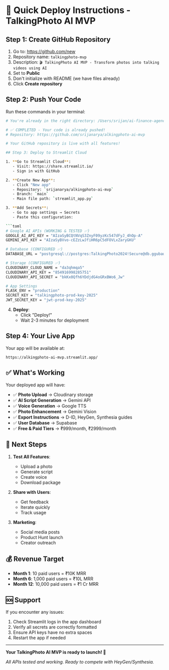 # 🚀 Quick Deploy Instructions - TalkingPhoto AI MVP

## Step 1: Create GitHub Repository

1. Go to: https://github.com/new
2. Repository name: `talkingphoto-mvp`
3. Description: `🎬 TalkingPhoto AI MVP - Transform photos into talking videos using AI`
4. Set to **Public**
5. Don't initialize with README (we have files already)
6. Click **Create repository**

## Step 2: Push Your Code

Run these commands in your terminal:

```bash
# You're already in the right directory: /Users/srijan/ai-finance-agency/talkingphoto-mvp-standalone

# ✅ COMPLETED - Your code is already pushed!
# Repository: https://github.com/srijanarya/alkingphoto-ai-mvp

# Your GitHub repository is live with all features!

## Step 3: Deploy to Streamlit Cloud

1. **Go to Streamlit Cloud**:
   - Visit: https://share.streamlit.io/
   - Sign in with GitHub

2. **Create New App**:
   - Click "New app"
   - Repository: `srijanarya/alkingphoto-ai-mvp`
   - Branch: `main`  
   - Main file path: `streamlit_app.py`

3. **Add Secrets**:
   - Go to app settings → Secrets
   - Paste this configuration:

```toml
# Google AI APIs (WORKING & TESTED ✅)
GOOGLE_AI_API_KEY = "AIzaSyBCQtNVqS3ZnyF09yzKc547dFyJ_4hOp-A"
GEMINI_API_KEY = "AIzaSyBVvo-cEZzLwJfiHR6pC5dFOVLxZaryGKU"

# Database (CONFIGURED ✅)
DATABASE_URL = "postgresql://postgres:TalkingPhoto2024!Secure@db.ggubaujwlnfmmnsxjdtv.supabase.co:5432/postgres"

# Storage (CONFIGURED ✅) 
CLOUDINARY_CLOUD_NAME = "da3qhmqa5"
CLOUDINARY_API_KEY = "854916998285751"
CLOUDINARY_API_SECRET = "bkKx0Qfh6YDdjdG4oGRxBWo6_Jw"

# App Settings
FLASK_ENV = "production"
SECRET_KEY = "talkingphoto-prod-key-2025"
JWT_SECRET_KEY = "jwt-prod-key-2025"
```

4. **Deploy**:
   - Click "Deploy!"
   - Wait 2-3 minutes for deployment

## Step 4: Your Live App

Your app will be available at:
```
https://alkingphoto-ai-mvp.streamlit.app/
```

## ✅ What's Working

Your deployed app will have:
- ✅ **Photo Upload** → Cloudinary storage
- ✅ **AI Script Generation** → Gemini API  
- ✅ **Voice Generation** → Google TTS
- ✅ **Photo Enhancement** → Gemini Vision
- ✅ **Export Instructions** → D-ID, HeyGen, Synthesia guides
- ✅ **User Database** → Supabase
- ✅ **Free & Paid Tiers** → ₹999/month, ₹2999/month

## 🎯 Next Steps

1. **Test All Features**:
   - Upload a photo
   - Generate script
   - Create voice
   - Download package

2. **Share with Users**:
   - Get feedback
   - Iterate quickly
   - Track usage

3. **Marketing**:
   - Social media posts
   - Product Hunt launch
   - Creator outreach

## 💰 Revenue Target

- **Month 1**: 10 paid users = ₹10K MRR
- **Month 6**: 1,000 paid users = ₹10L MRR  
- **Month 12**: 10,000 paid users = ₹1 Cr MRR

## 🆘 Support

If you encounter any issues:

1. Check Streamlit logs in the app dashboard
2. Verify all secrets are correctly formatted
3. Ensure API keys have no extra spaces
4. Restart the app if needed

---

**Your TalkingPhoto AI MVP is ready to launch! 🎉**

*All APIs tested and working. Ready to compete with HeyGen/Synthesia.*